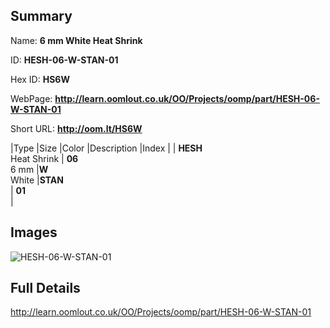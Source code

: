 

## Summary
 
Name: __6 mm White Heat Shrink__

ID: __HESH-06-W-STAN-01__

Hex ID: __HS6W__

WebPage: __http://learn.oomlout.co.uk/OO/Projects/oomp/part/HESH-06-W-STAN-01__

Short URL: __http://oom.lt/HS6W__


|Type   |Size   |Color   |Description   |Index   |
| __HESH__ <br>Heat Shrink  | __06__<br>6 mm   |__W__<br>White    |__STAN__<br>    | __01__<br>  |


## Images
![HESH-06-W-STAN-01](http://oomlout.com/oomp-gen/parts/HESH-06-W-STAN-01/HESH-06-W-STAN-01_420.jpg)

## Full Details

 http://learn.oomlout.co.uk/OO/Projects/oomp/part/HESH-06-W-STAN-01

